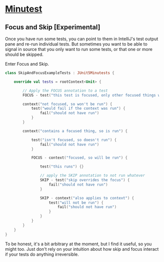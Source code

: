 # [Minutest](README.md)

## Focus and Skip [Experimental]

Once you have run some tests, you can point to them in IntelliJ's test output pane and re-run individual tests. But sometimes you want to be able to signal in source that you only want to run some tests, or that one or more should be skipped.

Enter Focus and Skip.

```kotlin
class SkipAndFocusExampleTests : JUnit5Minutests {

    override val tests = rootContext<Unit> {

        // Apply the FOCUS annotation to a test
        FOCUS - test("this test is focused, only other focused things will be run") {}

        context("not focused, so won't be run") {
            test("would fail if the context was run") {
                fail("should not have run")
            }
        }

        context("contains a focused thing, so is run") {

            test("isn't focused, so doesn't run") {
                fail("should not have run")
            }

            FOCUS - context("focused, so will be run") {

                test("this runs") {}

                // apply the SKIP annotation to not run whatever
                SKIP - test("skip overrides the focus") {
                    fail("should not have run")
                }

                SKIP - context("also applies to context") {
                    test("will not be run") {
                        fail("should not have run")
                    }
                }
            }
        }
    }
}
```

To be honest, it's a bit arbitrary at the moment, but I find it useful, so you might too. Just don't rely on your intuition about how skip and focus interact if your tests do anything irreversible.